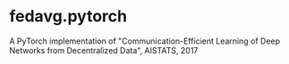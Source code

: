 # fedavg.pytorch
A PyTorch implementation of "Communication-Efficient Learning of Deep Networks from Decentralized Data", AISTATS, 2017
